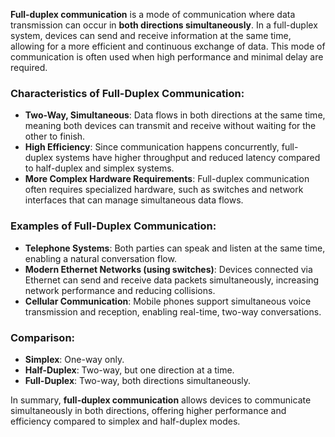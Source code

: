 **Full-duplex communication** is a mode of communication where data transmission can occur in **both directions simultaneously**. In a full-duplex system, devices can send and receive information at the same time, allowing for a more efficient and continuous exchange of data. This mode of communication is often used when high performance and minimal delay are required.

### Characteristics of Full-Duplex Communication:
- **Two-Way, Simultaneous**: Data flows in both directions at the same time, meaning both devices can transmit and receive without waiting for the other to finish.
- **High Efficiency**: Since communication happens concurrently, full-duplex systems have higher throughput and reduced latency compared to half-duplex and simplex systems.
- **More Complex Hardware Requirements**: Full-duplex communication often requires specialized hardware, such as switches and network interfaces that can manage simultaneous data flows.

### Examples of Full-Duplex Communication:
- **Telephone Systems**: Both parties can speak and listen at the same time, enabling a natural conversation flow.
- **Modern Ethernet Networks (using switches)**: Devices connected via Ethernet can send and receive data packets simultaneously, increasing network performance and reducing collisions.
- **Cellular Communication**: Mobile phones support simultaneous voice transmission and reception, enabling real-time, two-way conversations.

### Comparison:
- **Simplex**: One-way only.
- **Half-Duplex**: Two-way, but one direction at a time.
- **Full-Duplex**: Two-way, both directions simultaneously.

In summary, **full-duplex communication** allows devices to communicate simultaneously in both directions, offering higher performance and efficiency compared to simplex and half-duplex modes.